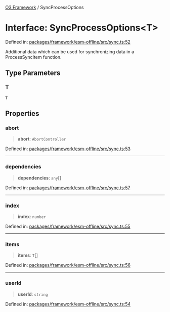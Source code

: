 [O3 Framework](../API.md) / SyncProcessOptions

# Interface: SyncProcessOptions\<T\>

Defined in: [packages/framework/esm-offline/src/sync.ts:52](https://github.com/openmrs/openmrs-esm-core/blob/18d2874f03a33a6ab8295af0e87ac97fdd150718/packages/framework/esm-offline/src/sync.ts#L52)

Additional data which can be used for synchronizing data in a ProcessSyncItem function.

## Type Parameters

### T

`T`

## Properties

### abort

> **abort**: `AbortController`

Defined in: [packages/framework/esm-offline/src/sync.ts:53](https://github.com/openmrs/openmrs-esm-core/blob/18d2874f03a33a6ab8295af0e87ac97fdd150718/packages/framework/esm-offline/src/sync.ts#L53)

***

### dependencies

> **dependencies**: `any`[]

Defined in: [packages/framework/esm-offline/src/sync.ts:57](https://github.com/openmrs/openmrs-esm-core/blob/18d2874f03a33a6ab8295af0e87ac97fdd150718/packages/framework/esm-offline/src/sync.ts#L57)

***

### index

> **index**: `number`

Defined in: [packages/framework/esm-offline/src/sync.ts:55](https://github.com/openmrs/openmrs-esm-core/blob/18d2874f03a33a6ab8295af0e87ac97fdd150718/packages/framework/esm-offline/src/sync.ts#L55)

***

### items

> **items**: `T`[]

Defined in: [packages/framework/esm-offline/src/sync.ts:56](https://github.com/openmrs/openmrs-esm-core/blob/18d2874f03a33a6ab8295af0e87ac97fdd150718/packages/framework/esm-offline/src/sync.ts#L56)

***

### userId

> **userId**: `string`

Defined in: [packages/framework/esm-offline/src/sync.ts:54](https://github.com/openmrs/openmrs-esm-core/blob/18d2874f03a33a6ab8295af0e87ac97fdd150718/packages/framework/esm-offline/src/sync.ts#L54)
